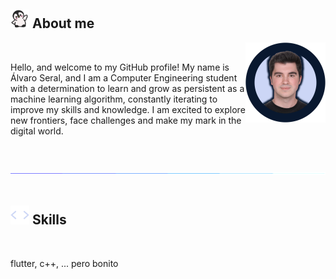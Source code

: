 ## <picture> <img src = "./pinguino_saluda_4.gif" width = 30> </picture> **About me**

<picture>
  <source media="(max-width: 768px)" srcset="">
  <img align="right" alt="" src="./perfil_2_new_transparente.png" width=128px>
</picture>

<br>

Hello, and welcome to my GitHub profile! My name is Álvaro Seral, and I am a Computer Engineering student with a determination to learn and grow as persistent as a machine learning algorithm, constantly iterating to improve my skills and knowledge. I am excited to explore new frontiers, face challenges and make my mark in the digital world.

<br><br> <img src="./linea.gif"> <br><br>

## <picture> <img src = "./code_script_gif_2.gif" width = 30> </picture> **Skills**

<br>

flutter, c++, ... pero bonito
